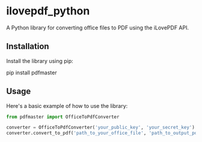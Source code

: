 # ilovepdf_python

A Python library for converting office files to PDF using the iLovePDF API.

## Installation

Install the library using pip:

pip install pdfmaster

## Usage

Here's a basic example of how to use the library:

```python
from pdfmaster import OfficeToPdfConverter

converter = OfficeToPdfConverter('your_public_key', 'your_secret_key')
converter.convert_to_pdf('path_to_your_office_file', 'path_to_output_pdf')
```
